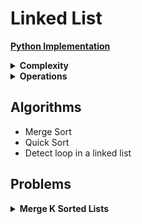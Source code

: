 # Linked List
[**Python Implementation**](https://github.com/izuminka/ds_algorithms/blob/master/linked_list/impl/singly_ll.py)

<details><summary><strong>Complexity</strong></summary><br>

| Access  | Search | Insert | Delete | | Space |
| :---:   | :---:  | :---:  | :---:  |-| :---: |
| O(n)    | O(n)   | O(1)   | O(1)   | | O(n)  |

</details>

<details><summary><strong>Operations</strong></summary><br>

- at(index) - returns item at given index
- insert(index, value) - insert value at index
- delete(index) - delete item at index
- reverse() - reverses the list
- front() - get value of front item
- push_front(value) - adds an item to the front of the list
- pop_front() - remove front item and return its value
- back() - get value of end item
- push_back(value) - adds an item at the end
- pop_back() - removes end item and returns its value
</details>

## Algorithms
- Merge Sort
- Quick Sort
- Detect loop in a linked list

## Problems
<details><summary><strong>Merge K Sorted Lists</strong></summary><br>

[**Python Solution**](https://github.com/izuminka/ds_algorithms/blob/master/linked_list/probs/merge_k_sorted_lists.py)
<br>
Merge k sorted linked lists and return it as one sorted list.
</details>


<!---
Analyze and describe its complexity.
- [Reverse Linked List](https://leetcode.com/problems/reverse-linked-list/)
- [Copy List With Random Pointer](https://leetcode.com/problems/copy-list-with-random-pointer/)
- [Merge K Sorted Lists](https://leetcode.com/problems/merge-k-sorted-lists/)
-->
